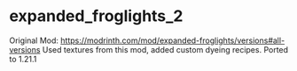 # expanded_froglights_2

Original Mod: https://modrinth.com/mod/expanded-froglights/versions#all-versions 
Used textures from this mod, added custom dyeing recipes. Ported to 1.21.1